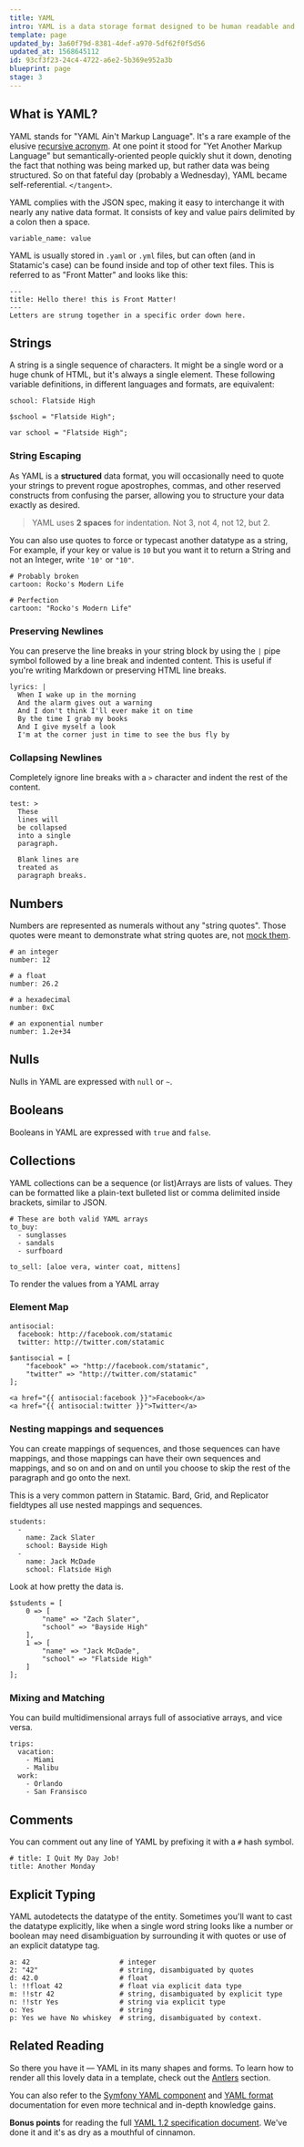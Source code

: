 ```yaml
---
title: YAML
intro: YAML is a data storage format designed to be human readable and easily manipulated by hand. It interchangeable with JSON and in most cases easier to write. Statamic uses YAML extensively to store data, content, and settings.
template: page
updated_by: 3a60f79d-8381-4def-a970-5df62f0f5d56
updated_at: 1568645112
id: 93cf3f23-24c4-4722-a6e2-5b369e952a3b
blueprint: page
stage: 3
---
```

## What is YAML?

YAML stands for "YAML Ain't Markup Language". It's a rare example of the elusive [recursive acronym][recursive-acronym]. At one point it stood for "Yet Another Markup Language" but semantically-oriented people quickly shut it down, denoting the fact that nothing was being marked up, but rather data was being structured. So on that fateful day (probably a Wednesday), YAML became self-referential. `</tangent>`.

YAML complies with the JSON spec, making it easy to interchange it with nearly any native data format. It consists of key and value pairs delimited by a colon then a space.

```.language-yaml
variable_name: value
```

YAML is usually stored in `.yaml` or `.yml` files, but can often (and in Statamic's case) can be found inside and top of other text files. This is referred to as "Front Matter" and looks like this:

```.language-markdown
---
title: Hello there! this is Front Matter!
---
Letters are strung together in a specific order down here.
```

## Strings

A string is a single sequence of characters. It might be a single word or a huge chunk of HTML, but it's always a single element. These following variable definitions, in different languages and formats, are equivalent:

```.language-yaml
school: Flatside High
```

```.language-php
$school = "Flatside High";
```

```.language-javascript
var school = "Flatside High";
```

### String Escaping

As YAML is a **structured** data format, you will occasionally need to quote your strings to prevent rogue apostrophes, commas, and other reserved constructs from confusing the parser, allowing you to structure your data exactly as desired.

> YAML uses **2 spaces** for indentation. Not 3, not 4, not 12, but 2.

You can also use quotes to force or typecast another datatype as a string, For example, if your key or value is `10` but you want it to return a String and not an Integer, write `'10'` or `"10"`.

```.language-yaml
# Probably broken
cartoon: Rocko's Modern Life

# Perfection
cartoon: "Rocko's Modern Life"
```

### Preserving Newlines

You can preserve the line breaks in your string block by using the `|` pipe symbol followed by a line break and indented content. This is useful if you're writing Markdown or preserving HTML line breaks.

```.language-yaml
lyrics: |
  When I wake up in the morning
  And the alarm gives out a warning
  And I don't think I'll ever make it on time
  By the time I grab my books
  And I give myself a look
  I'm at the corner just in time to see the bus fly by
```

### Collapsing Newlines

Completely ignore line breaks with a `>` character and indent the rest of the content.

```.language-yaml
test: >
  These
  lines will
  be collapsed
  into a single
  paragraph.

  Blank lines are
  treated as
  paragraph breaks.
```

## Numbers

Numbers are represented as numerals without any "string quotes". Those quotes were meant to demonstrate what string quotes are, not [mock them](https://media.giphy.com/media/Kc7qzYMnOTcDb0aEw5/giphy.gif).

```.language-yaml
# an integer
number: 12

# a float
number: 26.2

# a hexadecimal
number: 0xC

# an exponential number
number: 1.2e+34
```

## Nulls

Nulls in YAML are expressed with `null` or `~`.

## Booleans

Booleans in YAML are expressed with `true` and `false`.

## Collections

YAML collections can be a sequence (or list)Arrays are lists of values. They can be formatted like a plain-text bulleted list or comma delimited inside brackets, similar to JSON.

```.language-yaml
# These are both valid YAML arrays
to_buy:
  - sunglasses
  - sandals
  - surfboard

to_sell: [aloe vera, winter coat, mittens]
```

To render the values from a YAML array


### Element Map

```.language-yaml
antisocial:
  facebook: http://facebook.com/statamic
  twitter: http://twitter.com/statamic
```

```.language-php
$antisocial = [
    "facebook" => "http://facebook.com/statamic",
    "twitter" => "http://twitter.com/statamic"
];
```

```
<a href="{{ antisocial:facebook }}">Facebook</a>
<a href="{{ antisocial:twitter }}">Twitter</a>
```

### Nesting mappings and sequences

You can create mappings of sequences, and those sequences can have mappings, and those mappings can have their own sequences and mappings, and so on and on and on until you choose to skip the rest of the paragraph and go onto the next.

This is a very common pattern in Statamic. Bard, Grid, and Replicator fieldtypes all use nested mappings and sequences.

```.language-yaml
students:
  -
    name: Zack Slater
    school: Bayside High
  -
    name: Jack McDade
    school: Flatside High
```

Look at how pretty the data is.

```.language-php
$students = [
    0 => [
        "name" => "Zach Slater",
        "school" => "Bayside High"
    ],
    1 => [
        "name" => "Jack McDade",
        "school" => "Flatside High"
    ]
];
```

### Mixing and Matching

You can build multidimensional arrays full of associative arrays, and vice versa.

```.language-yaml
trips:
  vacation:
    - Miami
    - Malibu
  work:
    - Orlando
    - San Fransisco
```

## Comments

You can comment out any line of YAML by prefixing it with a `#` hash symbol.

```.language-yaml
# title: I Quit My Day Job!
title: Another Monday
```

## Explicit Typing

YAML autodetects the datatype of the entity. Sometimes you'll want to cast the datatype explicitly, like when a single word string looks like a number or  boolean may need disambiguation by surrounding it with quotes or use of an explicit datatype tag.

```.language-yaml
a: 42                      # integer
2: "42"                    # string, disambiguated by quotes
d: 42.0                    # float
l: !!float 42              # float via explicit data type
m: !!str 42                # string, disambiguated by explicit type
n: !!str Yes               # string via explicit type
o: Yes                     # string
p: Yes we have No whiskey  # string, disambiguated by context.
```

## Related Reading

So there you have it &mdash; YAML in its many shapes and forms. To learn how to render all this lovely data in a template, check out the [Antlers][antlers] section.

You can also refer to the [Symfony YAML component][symfony-yaml] and [YAML format][yaml-format] documentation for even more technical and in-depth knowledge gains.

**Bonus points** for reading the full [YAML 1.2 specification document][yaml-spec]. We've done it and it's as dry as a mouthful of cinnamon.

[recursive-acronym]: https://en.wikipedia.org/wiki/Recursive_acronym
[antlers]: /antlers
[symfony-yaml]: https://symfony.com/doc/current/components/yaml.html
[yaml-format]: https://symfony.com/doc/current/components/yaml/yaml_format.html
[yaml-spec]: https://yaml.org/spec/1.2/spec.html
